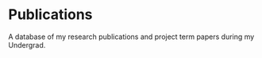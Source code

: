 # Publications

A database of my research publications and project term papers during my Undergrad.
